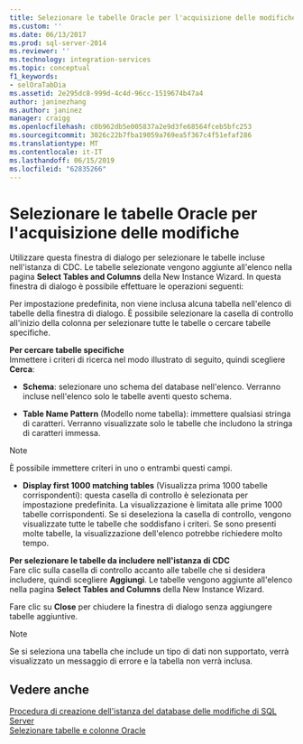 ```yaml
---
title: Selezionare le tabelle Oracle per l'acquisizione delle modifiche | Microsoft Docs
ms.custom: ''
ms.date: 06/13/2017
ms.prod: sql-server-2014
ms.reviewer: ''
ms.technology: integration-services
ms.topic: conceptual
f1_keywords:
- selOraTabDia
ms.assetid: 2e295dc8-999d-4c4d-96cc-1519674b47a4
author: janinezhang
ms.author: janinez
manager: craigg
ms.openlocfilehash: c0b962db5e005837a2e9d3fe68564fceb5bfc253
ms.sourcegitcommit: 3026c22b7fba19059a769ea5f367c4f51efaf286
ms.translationtype: MT
ms.contentlocale: it-IT
ms.lasthandoff: 06/15/2019
ms.locfileid: "62835266"
---
```

# <a name="select-oracle-tables-for-capturing-changes"></a>Selezionare le tabelle Oracle per l'acquisizione delle modifiche
  Utilizzare questa finestra di dialogo per selezionare le tabelle incluse nell'istanza di CDC. Le tabelle selezionate vengono aggiunte all'elenco nella pagina **Select Tables and Columns** della New Instance Wizard. In questa finestra di dialogo è possibile effettuare le operazioni seguenti:  
  
 Per impostazione predefinita, non viene inclusa alcuna tabella nell'elenco di tabelle della finestra di dialogo. È possibile selezionare la casella di controllo all'inizio della colonna per selezionare tutte le tabelle o cercare tabelle specifiche.  
  
 **Per cercare tabelle specifiche**  
 Immettere i criteri di ricerca nel modo illustrato di seguito, quindi scegliere **Cerca**:  
  
-   **Schema**: selezionare uno schema del database nell'elenco. Verranno incluse nell'elenco solo le tabelle aventi questo schema.  
  
-   **Table Name Pattern** (Modello nome tabella): immettere qualsiasi stringa di caratteri. Verranno visualizzate solo le tabelle che includono la stringa di caratteri immessa.  
  
> [!NOTE]  
>  È possibile immettere criteri in uno o entrambi questi campi.  
  
-   **Display first 1000 matching tables** (Visualizza prima 1000 tabelle corrispondenti): questa casella di controllo è selezionata per impostazione predefinita. La visualizzazione è limitata alle prime 1000 tabelle corrispondenti. Se si deseleziona la casella di controllo, vengono visualizzate tutte le tabelle che soddisfano i criteri. Se sono presenti molte tabelle, la visualizzazione dell'elenco potrebbe richiedere molto tempo.  
  
 **Per selezionare le tabelle da includere nell'istanza di CDC**  
 Fare clic sulla casella di controllo accanto alle tabelle che si desidera includere, quindi scegliere **Aggiungi**. Le tabelle vengono aggiunte all'elenco nella pagina **Select Tables and Columns** della New Instance Wizard.  
  
 Fare clic su **Close** per chiudere la finestra di dialogo senza aggiungere tabelle aggiuntive.  
  
> [!NOTE]  
>  Se si seleziona una tabella che include un tipo di dati non supportato, verrà visualizzato un messaggio di errore e la tabella non verrà inclusa.  
  
## <a name="see-also"></a>Vedere anche  
 [Procedura di creazione dell'istanza del database delle modifiche di SQL Server](how-to-create-the-sql-server-change-database-instance.md)   
 [Selezionare tabelle e colonne Oracle](select-oracle-tables-and-columns.md)  
  
  
